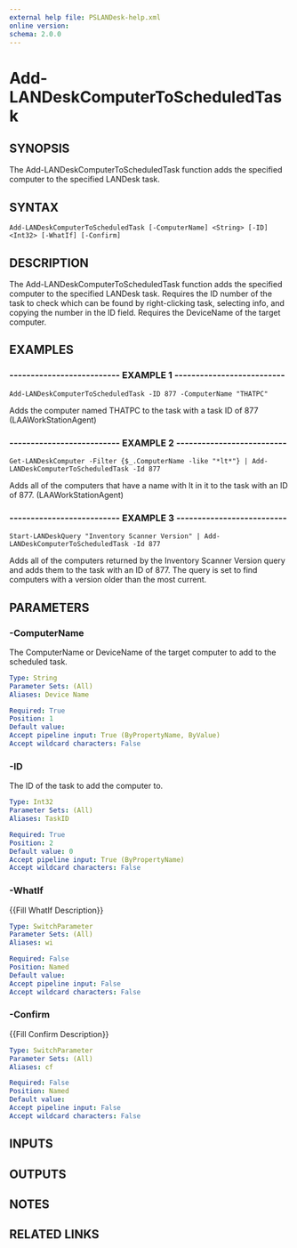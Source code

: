 ```yaml
---
external help file: PSLANDesk-help.xml
online version: 
schema: 2.0.0
---
```


# Add-LANDeskComputerToScheduledTask
## SYNOPSIS
The Add-LANDeskComputerToScheduledTask function adds the specified computer to the specified LANDesk task.

## SYNTAX

```
Add-LANDeskComputerToScheduledTask [-ComputerName] <String> [-ID] <Int32> [-WhatIf] [-Confirm]
```

## DESCRIPTION
The Add-LANDeskComputerToScheduledTask function adds the specified computer to the specified LANDesk task.
Requires the ID number of the task to check which can be found by right-clicking task, selecting info, and copying
the number in the ID field.
Requires the DeviceName of the target computer.

## EXAMPLES

### -------------------------- EXAMPLE 1 --------------------------
```
Add-LANDeskComputerToScheduledTask -ID 877 -ComputerName "THATPC"
```

Adds the computer named THATPC to the task with a task ID of 877 (LAAWorkStationAgent)

### -------------------------- EXAMPLE 2 --------------------------
```
Get-LANDeskComputer -Filter {$_.ComputerName -like "*lt*"} | Add-LANDeskComputerToScheduledTask -Id 877
```

Adds all of the computers that have a name with lt in it to the task with an ID of 877.
(LAAWorkStationAgent)

### -------------------------- EXAMPLE 3 --------------------------
```
Start-LANDeskQuery "Inventory Scanner Version" | Add-LANDeskComputerToScheduledTask -Id 877
```

Adds all of the computers returned by the Inventory Scanner Version query and adds them to the task with an ID of 877.
The query
is set to find computers with a version older than the most current.

## PARAMETERS

### -ComputerName
The ComputerName or DeviceName of the target computer to add to the scheduled task.

```yaml
Type: String
Parameter Sets: (All)
Aliases: Device Name

Required: True
Position: 1
Default value: 
Accept pipeline input: True (ByPropertyName, ByValue)
Accept wildcard characters: False
```

### -ID
The ID of the task to add the computer to.

```yaml
Type: Int32
Parameter Sets: (All)
Aliases: TaskID

Required: True
Position: 2
Default value: 0
Accept pipeline input: True (ByPropertyName)
Accept wildcard characters: False
```

### -WhatIf
{{Fill WhatIf Description}}

```yaml
Type: SwitchParameter
Parameter Sets: (All)
Aliases: wi

Required: False
Position: Named
Default value: 
Accept pipeline input: False
Accept wildcard characters: False
```

### -Confirm
{{Fill Confirm Description}}

```yaml
Type: SwitchParameter
Parameter Sets: (All)
Aliases: cf

Required: False
Position: Named
Default value: 
Accept pipeline input: False
Accept wildcard characters: False
```

## INPUTS

## OUTPUTS

## NOTES

## RELATED LINKS

